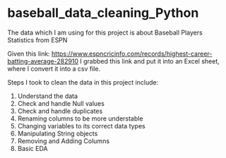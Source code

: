 # baseball_data_cleaning_Python
The data which I am using for this project is about Baseball Players Statistics from ESPN

Given this link: https://www.espncricinfo.com/records/highest-career-batting-average-282910
I grabbed this link and put it into an Excel sheet, where I convert it into a csv file. 

Steps I took to clean the data in this project include: 
1. Understand the data
2. Check and handle Null values
3. Check and handle duplicates
4. Renaming columns to be more understable
5. Changing variables to its correct data types
6. Manipulating String objects
7. Removing and Adding Columns
8. Basic EDA

